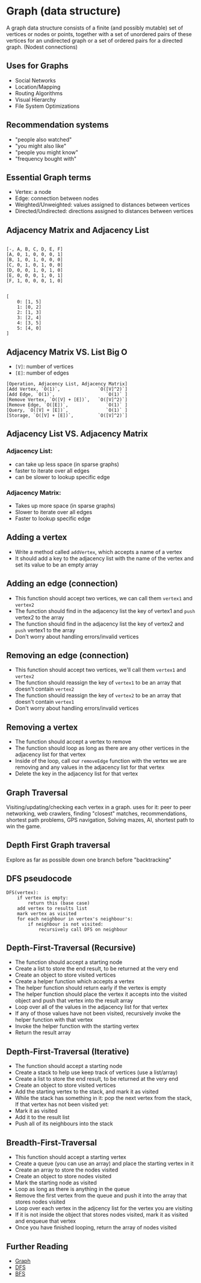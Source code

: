 # Graph (data structure)

A graph data structure consists of a finite (and possibly mutable) set of vertices or nodes or points, together with a set of unordered pairs of these vertices for an undirected graph or a set of ordered pairs for a directed graph. (Nodest connections)

## Uses for Graphs

- Social Networks
- Location/Mapping
- Routing Algorithms
- Visual Hierarchy
- File System Optimizations

## Recommendation systems

- "people also watched"
- "you might also like"
- "people you might know"
- "frequency bought with"

## Essential Graph terms

- Vertex: a node
- Edge: connection between nodes
- Weighted/Unweighted: values assigned to distances between vertices
- Directed/Undirected: directions assigned to distances between vertices

## Adjacency Matrix and Adjacency List

```

[-, A, B, C, D, E, F]
[A, 0, 1, 0, 0, 0, 1]
[B, 1, 0, 1, 0, 0, 0]
[C, 0, 1, 0, 1, 0, 0]
[D, 0, 0, 1, 0, 1, 0]
[E, 0, 0, 0, 1, 0, 1]
[F, 1, 0, 0, 0, 1, 0]

```

```

[
    0: [1, 5]
    1: [0, 2]
    2: [1, 3]
    3: [2, 4]
    4: [3, 5]
    5: [4, 0]
]

```

## Adjacency Matrix VS. List Big O

- `[V]`: number of vertices
- `[E]`: number of edges

```
[Operation, Adjacency List, Adjacency Matrix]
[Add Vertex, `O(1)`,              `O([V]^2)`]
[Add Edge, `O(1)`,                   `O(1)` ]
[Remove Vertex, `O([V] + [E])`,   `O([V]^2)`]
[Remove Edge, `O([E])`,              `O(1)` ]
[Query, `O([V] + [E])`,              `O(1)` ]
[Storage, `O([V] + [E])`,         `O([V]^2)`]
```

## Adjacency List VS. Adjacency Matrix

### Adjacency List:

- can take up less space (in sparse graphs)
- faster to iterate over all edges
- can be slower to lookup specific edge

### Adjacency Matrix:

- Takes up more space (in sparse graphs)
- Slower to iterate over all edges
- Faster to lookup specific edge

## Adding a vertex

- Write a method called `addVertex`, which accepts a name of a vertex
- It should add a key to the adjacency list with the name of the vertex and set its value to be an empty array

## Adding an edge (connection)

- This function should accept two vertices, we can call them `vertex1` and `vertex2`
- The function should find in the adjacency list the key of vertex1 and `push` vertex2 to the array
- The function should find in the adjacency list the key of vertex2 and `push` vertex1 to the array
- Don't worry about handling errors/invalid vertices

## Removing an edge (connection)

- This function should accept two vertices, we'll call them `vertex1` and `vertex2`
- The function should reassign the key of `vertex1` to be an array that doesn't contain `vertex2`
- The function should reassign the key of `vertex2` to be an array that doesn't contain `vertex1`
- Don't worry about handling errors/invalid vertices

## Removing a vertex

- The function should accept a vertex to remove
- The function should loop as long as there are any other vertices in the adjacency list for that vertex
- Inside of the loop, call our `removeEdge` function with the vertex we are removing and any values in the adjacency list for that vertex
- Delete the key in the adjacency list for that vertex

## Graph Traversal

Visiting/updating/checking each vertex in a graph. uses for it: peer to peer networking, web crawlers, finding "closest" matches, recommendations, shortest path problems, GPS navigation, Solving mazes, AI, shortest path to win the game.

## Depth First Graph traversal

Explore as far as possible down one branch before "backtracking"

## DFS pseudocode

```
DFS(vertex):
    if vertex is empty:
        return this (base case)
    add vertex to results list
    mark vertex as visited
    for each neighbour in vertex's neighbour's:
        if neighbour is not visited:
            recursively call DFS on neighbour
```

## Depth-First-Traversal (Recursive)

- The function should accept a starting node
- Create a list to store the end result, to be returned at the very end
- Create an object to store visited vertices
- Create a helper function which accepts a vertex
- The helper function should return early if the vertex is empty
- The helper function should place the vertex it accepts into the visited object and push that vertex into the result array
- Loop over all of the values in the adjacency list for that vertex
- If any of those values have not been visited, recursively invoke the helper function with that vertex
- Invoke the helper function with the starting vertex
- Return the result array

## Depth-First-Traversal (Iterative)

- The function should accept a starting node
- Create a stack to help use keep track of vertices (use a list/array)
- Create a list to store the end result, to be returned at the very end
- Create an object to store visited vertices
- Add the starting vertex to the stack, and mark it as visited
- While the stack has something in it: pop the next vertex from the stack, If that vertex has not been visited yet:
- Mark it as visited
- Add it to the result list
- Push all of its neighbours into the stack

## Breadth-First-Traversal

- This function should accept a starting vertex
- Create a queue (you can use an array) and place the starting vertex in it
- Create an array to store the nodes visited
- Create an object to store nodes visited
- Mark the starting node as visited
- Loop as long as there is anything in the queue
- Remove the first vertex from the queue and push it into the array that stores nodes visited
- Loop over each vertex in the adjcency list for the vertex you are visiting
- If it is not inside the object that stores nodes visited, mark it as visited and enqueue that vertex
- Once you have finished looping, return the array of nodes visited

## Further Reading

- [Graph](<https://en.wikipedia.org/wiki/Graph_(abstract_data_type)>)
- [DFS](https://en.wikipedia.org/wiki/Depth-first_search)
- [BFS](https://en.wikipedia.org/wiki/Breadth-first_search)
